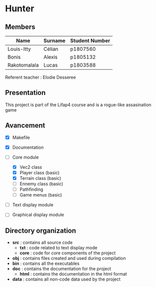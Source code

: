 # Hunter
## Members

Name            |   Surname | Student Number
--------        |   ---     |   ---
Louis-Itty      |   Célian  |   p1807560
Bonis           |   Alexis  |   p1805132
Rakotomalala    |   Lucas   |   p1803588

Referent teacher : Elodie Desseree

## Presentation
This project is part of the Lifap4 course and is a rogue-like assasination game

## Avancement
- [X] Makefile

- [X] Documentation

- [ ] Core module
    - [X] Vec2 class 
    - [X] Player class (basic)
    - [X] Terrain class (basic)
    - [ ] Ennemy class (basic)
    - [ ] Pathfinding
    - [ ] Game menus (basic)

- [ ] Text display module

- [ ] Graphical display module

## Directory organization

- **src** : contains all source code
    - **txt** : code related to text display mode
    - **core** : code for core components of the project
- **obj** : contains files created and used during compilation
- **bin** : contains all the executables
- **doc** : contains the documentation for the project
    - **html** : contains the documentation in the html format
- **data** : contains all non-code data used by the project